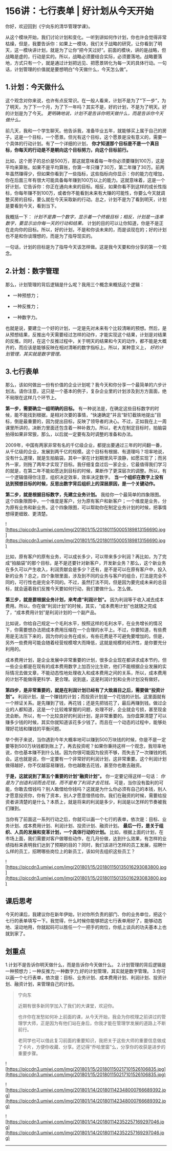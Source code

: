 # 156讲：七行表单 | 好计划从今天开始

你好，欢迎回到《宁向东的清华管理学课》。

从这个模块开始，我们讨论计划和变化。一听到讲如何作计划，你也许会觉得非常枯燥，但是，我要告诉你：如果上一模块，我们关于战略的研究，让你看到了明天，这一模块讲计划，就是为了让你“把今天过好”。前面的模块，讲的是战略，但战略是虚的，行动是实的。所以，战略必须要结合实际，必须要落地。战略要落地，方式只有一个，就是通过计划把远见、把愿景转化为每一天的具体行动。一句话，计划管理的价值就是要想明白“今天做什么，今天怎么做”。

## 1.计划：今天做什么

这个观念对你来说，也许有点反常识。在一般人看来，计划不是为了“下一步”，为了明天，为了下一个月，为了下一年吗？其实不是，好的计划，不是为了明天。好的计划是为了今天。 *更明确地说，计划不是告诉你明天做什么，而是告诉你今天做什么。*

前几天，我和一个学生聊天。他告诉我，准备毕业五年，就能够买上属于自己的房子。这是一个目标，一个愿景。但光有这个目标，这个愿景是没有意义的，需要一个具体的行动计划。有了一个详细的计划， **你才知道那个目标是不是一个真目标，你每天的行动是不是朝向这个目标努力，向这个目标前行。**

比如，这个房子的总价是500万，那这就意味着每一年你必须要赚到100万，这是平均来算账。如果不是平均算账，你第一年只赚了30万，第二年赚了30万。前两年虽然赚得少，但如果你看到了一些指标，这些指标向你显示：你的能力在增加，你在后面三年有很大可能具备每年赚到100万以上的能力。这就意味着，这是一个好计划，它告诉你：你正在通向未来的目标。相反，如果你看不到这样的成长性指标，你每年赚不到100万，或者你不能看到未来有大赚的可能性，你要么今天就调整买房的目标，要么就在今天采取新的行动。总之，计划不是为了看到明天，计划是要看到今天，看到当下。

我概括一下： *计划不是靠一个数字，显示着一个终极目标；相反，计划是一连串数字，要显示出你每一天的行动和结果。* 计划的目的可以让你知道，你是不是正在走向你的目标。所以，好的计划，不是和你谈未来的，而是谈现在的；好的计划也不是和你谈理想的，而是为了指导现实的。

一句话，计划的目标是为了指导今天该怎样做。这是我今天要和你分享的第一个观念。

## 2.计划：数字管理

那么，计划管理的背后逻辑是什么呢？我用三个概念来概括这个逻辑：

* 一种预想力；

* 一种反推力；

* 一种数字力。

也就是说，要建立一个好的计划，一定是先对未来有个比较清晰的预想。然后，是从预想结果，反推出今天需要经过怎样的动作，才能实现这个结果，计划是对结果的反推。同时，在这个反推过程中，关于明天的结果和今天的动作，都不能是大概齐的，而应该是能够反映在相对清晰的数字指标上。所以，某种意义上， *好的计划管理，其实就是数字管理。*

## 3.七行表单

那么，该如何做出一份有价值的企业计划呢？我今天和你分享一个最简单的六步计划法。请你注意，这只是一个基本的例子，复杂企业里的计划涉及到方方面面，绝不局限在这样几个环节上。

 **第一步，需要确立一组明确的目标。** 有一种说法是，在确定这些目标数字的时候，能不能找到根据，是相对次要的事情，“快速确定”并且“斩钉截铁地提出”目标，倒是最重要的，因为提出目标，反映了领导者的决心。不过，正如我在上一周课里所讲的，决断力里面还包含着一种补救力。所以，老大在制定目标时，拍脑袋拍得如果非常狠，那么，以后就一定要有及时调整的准备和办法。

2009年，中国有两家非常有名的千亿级企业，都提出要通过三年的时间翻一番，从千亿级的企业，发展到两千亿的规模。这个目标有根据、有道理吗？坦率地说，没有什么道理，就是生拍脑袋。其中一家在计划期里风平浪静，如愿实现了；而另外一家，则拖了两年才实现了目标。我仔细复盘过后一家企业，它最值得我们学习的就是，在第二年不能如愿达到目标的时候，果断作了更深层次的调整。所以，有一个逻辑值得你注意，组织决定效率，效率决定数字。 **当一个组织在数字上没有达到预想目标的时候，反思出数字背后组织上的深层原因，是一个关键动作。**

 **第二步，就是根据目标数字，先建立业务计划。** 我给你一个最简单的四象限图。这个四象限图中，一个维度是客户，分为原有客户和新客户；一个维度是业务，分为原有业务和新业务。这个四象限图，可以帮助你在制定业务计划的时候，把事情想得更细致、更清楚。

![https://piccdn3.umiwi.com/img/201801/15/201801150005189813156690.jpg](https://piccdn3.umiwi.com/img/201801/15/201801150005189813156690.jpg)

比如，原有客户的原有业务，可以成长多少，可以带来多少利润？再比如，为了完成“拍脑袋”的那个目标，是不是还要针对新客户，开发新业务？那么，这个新业务在多久可以产生收入，利润贡献会是多少？还有，是不是可以在原有客户中，投入新的业务？总之，四个象限里面，涉及到不同的业务与客户的组合，打法是完全不同的，可行性也是完全不同的。不过，虽然打法不同，但是因为要完成未来的总目标，就会逼着我们反推今天要如何行动，我们要做什么，怎么做。

 **第三步，就是要根据业务计划，来考虑“利润计划”。** 因为利润等于收入减去成本费用。所以，你在做“利润计划”的时候，其实，“成本费用计划”也就随之完成了，“成本费用计划”是利润计划的一个副产品。

比如说，你给自己规定一个毛利水平，按照这样的毛利水平，在业务增长的情况下，你需要想办法把成本费用压缩在一个合理的水平上。不过，你要知道，有些费用是无法压下来的，因为你的业务在成长，有些花费是不可避免要增加的。但是，另外一些费用可能会随着经营规模增大而降低，这就是规模的经济性，是你要充分利用的。

成本费用计划，是企业发展中非常重要的计划，很多企业现在都讲求成本节约，但一些企业都是在现有的成本费用数字上加百分比生砍，他们不能根据企业发展的实际情况去做文章，不能动态性地处理收入和成本费用之间的关系，所以，成本费用的计划不能做得更科学、更合理。说到底，这是利润计划和业务计划没有做好。

 **第四步，是非常重要的，就是在利润计划已经有了大致眉目之后，需要做“投资计划”。** 利润计划，是一个赚钱的计划；而投资计划是一个花钱的计划。这里面就有一个辨证关系。是先赚到了钱，再花钱；还是先把钱花了，最后再赚到钱。做过企业的人都知道，这是一个比较难掌握的问题，处理不好，企业就会亏损，甚至现金流会断。所以，有一个比较良好的利润计划，是非常重要的。当你盘算清楚了可以赚多少钱的时候，其实你就知道该花多少钱了。而且在一个动态的过程中，能够处理好花钱和赚钱的平衡问题。

举个例子来说，当你遇到今年大概率地可以赚到500万块钱的时候，你是不是一定要等到500万块钱都到账上了，再去投资呢？如果你秉持这样一个观念，我坦率地说，你也基本赚不到什么钱。因为你很可能因为投资不够，而失去了一次赚钱的机会。这也就是说，你一定要有一个非常好的利润计划，这非常重要。这个利润计划做得越好，你不仅越容易赚钱，你也越敢去花钱，甚至你也敢去融资。

 **于是，这就说到了第五个重要的计划“融资计划”。** 你一定要记得这样一句话： *你是为了创造利润而去花钱，而不是有了利润才去花钱。* 可是，当你没有盈利的可能，你敢去借钱吗？别人敢借给你钱吗？这就是为什么你必须有自己的本钱，别人才愿意投资你，你有了资本，别人才愿意借债给你。我们在融资的时候，需要给投资者讲清楚的是什么？本质上，就是将来的利润是多少，利润是以怎样的节奏被我们赚到。

当你有了前面这一系列行动之后，你就可以画一个七行的表单，依次是：目标、业务计划、成本费用计划、利润计划、投资计划、融资计划。 **最后一行，是关于组织、人员的发展和变革计划，一个具体行动的计划。** 比如，根据上面的计划，在市场上面，我们需要对客户做哪些动作，在几月份做，达到什么效果，有怎样的业绩指标来表明我们达到了预期的目的？同时，我们该进行怎样的员工发展，招聘什么样的员工，招聘哪些岗位上的新员工，该如何去组织这些员工？

![https://piccdn3.umiwi.com/img/201801/15/201801150135016293083800.jpg](https://piccdn3.umiwi.com/img/201801/15/201801150135016293083800.jpg)

## 课后思考

今天的课后，我建议你在新年伊始，针对你所负责的部门、你的业务单位，把这个七行的表单填写一下。我觉得，什么时候你能够把这七行表单用好了，能够动态地、滚动地用，你就起码可以胜任一个一把手的岗位，你纸上谈兵的功夫基本上也就到家了。

## 划重点

1.计划不是告诉你明天做什么，而是告诉你今天做什么。
2.计划管理的背后逻辑是一种预想力；一种反推力;一种数字力,好的计划管理，其实就是数字管理。
3.你可以画一个七行表单，依次是：目标、业务计划、成本费用计划、利润计划、投资计划、融资计划，来管理自己的计划。

> 宁向东
> 
> 近期有很多新同学加入了我们的大课堂，欢迎你。
> 
> 也许你在发愁如何补上前面的课，从今天开始，我会为你梳理之前讲过的管理学大师，正是因为有他们站在身后，你我才能在管理学发展的道路上不断前行。
> 
> 老同学也可以借此复习前面的重要知识，我把关于这些大师的重要信息做成了卡片，方便你收藏、分享。还记得“乔哈里窗”么，分享你的收获是进步的重要步骤。

![https://piccdn3.umiwi.com/img/201801/15/201801150217101526106835.jpg](https://piccdn3.umiwi.com/img/201801/15/201801150217101526106835.jpg)

![https://piccdn3.umiwi.com/img/201801/14/201801142348000766689392.jpg](https://piccdn3.umiwi.com/img/201801/14/201801142348000766689392.jpg)

![https://piccdn3.umiwi.com/img/201801/14/201801142352257169297046.jpg](https://piccdn3.umiwi.com/img/201801/14/201801142352257169297046.jpg)

---
